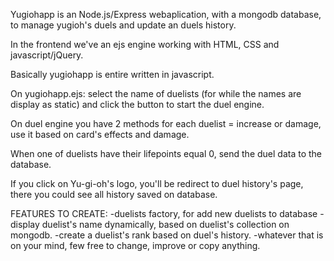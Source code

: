 Yugiohapp is an Node.js/Express webaplication, with a mongodb database, to manage
yugioh's duels and update an duels history.

In the frontend we've an ejs engine working with HTML, CSS and javascript/jQuery.

Basically yugiohapp is entire written in javascript.

On yugiohapp.ejs: select the name of duelists (for while the names are display as static) and click the button to start the duel engine.

On duel engine you have 2 methods for each duelist = increase or damage, use it based on card's effects and damage.

When one of duelists have their lifepoints equal 0, send the duel data to the database.

If you click on Yu-gi-oh's logo, you'll be redirect to duel history's page, there you could see all history saved on database.

FEATURES TO CREATE: 
-duelists factory, for add new duelists to database
-display duelist's name dynamically, based on duelist's collection on mongodb.
-create a duelist's rank based on duel's history.
-whatever that is on your mind, few free to change, improve or copy anything.

